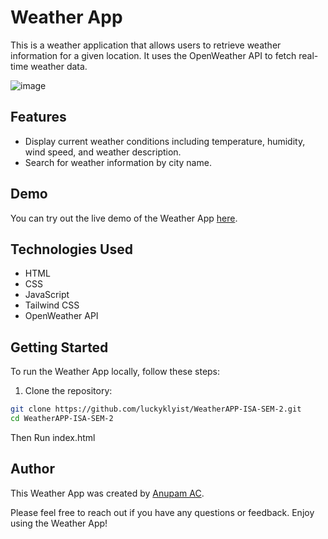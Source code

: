 # Weather App

This is a weather application that allows users to retrieve weather information for a given location. It uses the OpenWeather API to fetch real-time weather data.

![image](https://github.com/luckyklyist/WeatherAPP-ISA-SEM-2/assets/35479077/ff322c6c-7301-4ebb-a798-0dca1d452b36)

## Features

- Display current weather conditions including temperature, humidity, wind speed, and weather description.
- Search for weather information by city name.

## Demo

You can try out the live demo of the Weather App [here](https://luckyklyist.github.io/WeatherAPP-ISA-SEM-2/).

## Technologies Used

- HTML
- CSS
- JavaScript
- Tailwind CSS
- OpenWeather API

## Getting Started

To run the Weather App locally, follow these steps:

1. Clone the repository:

```bash
git clone https://github.com/luckyklyist/WeatherAPP-ISA-SEM-2.git
cd WeatherAPP-ISA-SEM-2
```
Then 
Run index.html

## Author

This Weather App was created by [Anupam AC](https://anupamac.me).

Please feel free to reach out if you have any questions or feedback. Enjoy using the Weather App!
